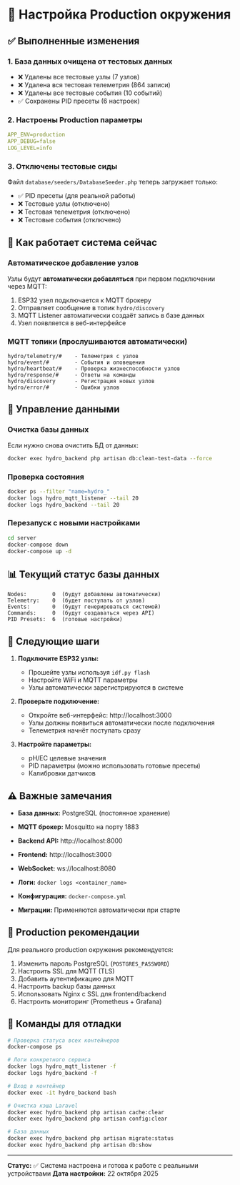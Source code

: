 # 🚀 Настройка Production окружения

## ✅ Выполненные изменения

### 1. База данных очищена от тестовых данных
- ❌ Удалены все тестовые узлы (7 узлов)
- ❌ Удалена вся тестовая телеметрия (864 записи)
- ❌ Удалены все тестовые события (10 событий)
- ✅ Сохранены PID пресеты (6 настроек)

### 2. Настроены Production параметры
```yaml
APP_ENV=production
APP_DEBUG=false
LOG_LEVEL=info
```

### 3. Отключены тестовые сиды
Файл `database/seeders/DatabaseSeeder.php` теперь загружает только:
- ✅ PID пресеты (для реальной работы)
- ❌ Тестовые узлы (отключено)
- ❌ Тестовая телеметрия (отключено)
- ❌ Тестовые события (отключено)

## 📡 Как работает система сейчас

### Автоматическое добавление узлов
Узлы будут **автоматически добавляться** при первом подключении через MQTT:

1. ESP32 узел подключается к MQTT брокеру
2. Отправляет сообщение в топик `hydro/discovery`
3. MQTT Listener автоматически создаёт запись в базе данных
4. Узел появляется в веб-интерфейсе

### MQTT топики (прослушиваются автоматически)
```
hydro/telemetry/#    - Телеметрия с узлов
hydro/event/#        - События и оповещения
hydro/heartbeat/#    - Проверка жизнеспособности узлов
hydro/response/#     - Ответы на команды
hydro/discovery      - Регистрация новых узлов
hydro/error/#        - Ошибки узлов
```

## 🔧 Управление данными

### Очистка базы данных
Если нужно снова очистить БД от данных:
```bash
docker exec hydro_backend php artisan db:clean-test-data --force
```

### Проверка состояния
```bash
docker ps --filter "name=hydro_"
docker logs hydro_mqtt_listener --tail 20
docker logs hydro_backend --tail 20
```

### Перезапуск с новыми настройками
```bash
cd server
docker-compose down
docker-compose up -d
```

## 📊 Текущий статус базы данных
```
Nodes:        0  (будут добавлены автоматически)
Telemetry:    0  (будет поступать от узлов)
Events:       0  (будут генерироваться системой)
Commands:     0  (будут создаваться через API)
PID Presets:  6  (готовые настройки)
```

## 🎯 Следующие шаги

1. **Подключите ESP32 узлы:**
   - Прошейте узлы используя `idf.py flash`
   - Настройте WiFi и MQTT параметры
   - Узлы автоматически зарегистрируются в системе

2. **Проверьте подключение:**
   - Откройте веб-интерфейс: http://localhost:3000
   - Узлы должны появиться автоматически после подключения
   - Телеметрия начнёт поступать сразу

3. **Настройте параметры:**
   - pH/EC целевые значения
   - PID параметры (можно использовать готовые пресеты)
   - Калибровки датчиков

## ⚠️ Важные замечания

- **База данных:** PostgreSQL (постоянное хранение)
- **MQTT брокер:** Mosquitto на порту 1883
- **Backend API:** http://localhost:8000
- **Frontend:** http://localhost:3000
- **WebSocket:** ws://localhost:8080

- **Логи:** `docker logs <container_name>`
- **Конфигурация:** `docker-compose.yml`
- **Миграции:** Применяются автоматически при старте

## 🔐 Production рекомендации

Для реального production окружения рекомендуется:

1. Изменить пароль PostgreSQL (`POSTGRES_PASSWORD`)
2. Настроить SSL для MQTT (TLS)
3. Добавить аутентификацию для MQTT
4. Настроить backup базы данных
5. Использовать Nginx с SSL для frontend/backend
6. Настроить мониторинг (Prometheus + Grafana)

## 📝 Команды для отладки

```bash
# Проверка статуса всех контейнеров
docker-compose ps

# Логи конкретного сервиса
docker logs hydro_mqtt_listener -f
docker logs hydro_backend -f

# Вход в контейнер
docker exec -it hydro_backend bash

# Очистка кэша Laravel
docker exec hydro_backend php artisan cache:clear
docker exec hydro_backend php artisan config:clear

# База данных
docker exec hydro_backend php artisan migrate:status
docker exec hydro_backend php artisan db:show
```

---
**Статус:** ✅ Система настроена и готова к работе с реальными устройствами
**Дата настройки:** 22 октября 2025

